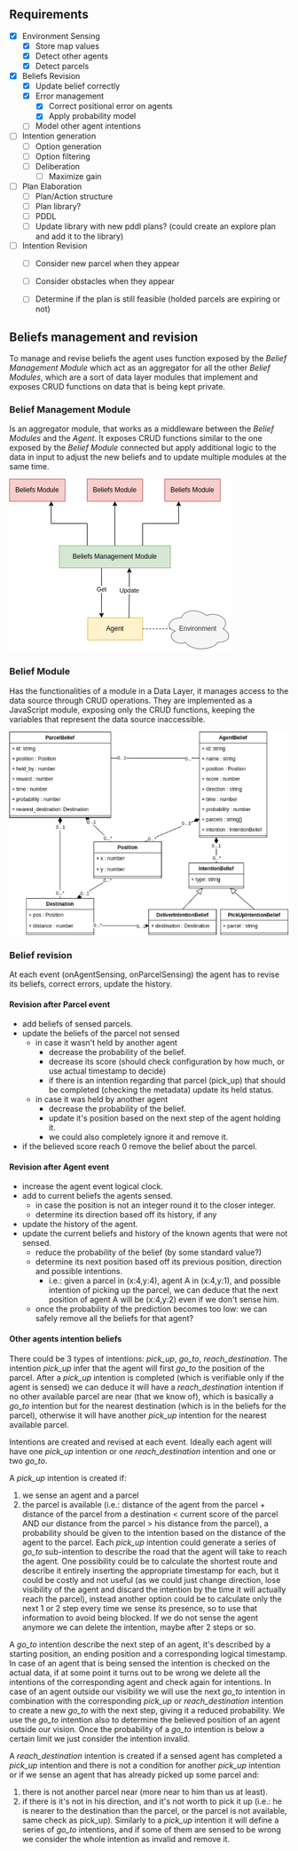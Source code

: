 
## Requirements

- [x] Environment Sensing
    - [x] Store map values
    - [x] Detect other agents
    - [x] Detect parcels
- [x] Beliefs Revision
    - [x] Update belief correctly
    - [x] Error management
        - [x] Correct positional error on agents
        - [x] Apply probability model
    - [ ] Model other agent intentions
- [ ] Intention generation
  - [ ] Option generation
  - [ ] Option filtering
  - [ ] Deliberation
    - [ ] Maximize gain
- [ ] Plan Elaboration
    - [ ] Plan/Action structure
    - [ ] Plan library?
    - [ ] PDDL
    - [ ] Update library with new pddl plans? (could create an explore plan and add it to the library)
- [ ] Intention Revision
    - [ ] Consider new parcel when they appear
    - [ ] Consider obstacles when they appear
    - [ ] Determine if the plan is still feasible (holded parcels are expiring or not)


## Beliefs management and revision

To manage and revise beliefs the agent uses function exposed by the *Belief Management Module* which act as an
aggregator for all the other *Belief Modules*, which are a sort of data layer modules that implement and exposes CRUD
functions on data that is being kept private.

### Belief Management Module

Is an aggregator module, that works as a middleware between the *Belief Modules* and the *Agent*.
It exposes CRUD functions similar to the one exposed by the *Belief Module* connected but apply additional logic to
the data in input to adjust the new beliefs and to update multiple modules at the same time.

![](./doc/beliefs_management_architecture.png)


### Belief Module

Has the functionalities of a module in a Data Layer, it manages access to the data source through CRUD operations.
They are implemented as a JavaScript module, exposing only the CRUD functions, keeping the variables that represent
the data source inaccessible.

![](./doc/beliefs_class_diagram.png)


### Belief revision

At each event (onAgentSensing, onParcelSensing) the agent has to revise its beliefs, correct errors, update the history.

#### Revision after Parcel event


- add beliefs of sensed parcels.
- update the beliefs of the parcel not sensed
    - in case it wasn't held by another agent
        - decrease the probability of the belief.
        - decrease its score (should check configuration by how much, or use actual timestamp to decide)
        - if there is an intention regarding that parcel (pick_up) that should be completed (checking the metadata) update
          its held status.
    - in case it was held by another agent
        - decrease the probability of the belief.
        - update it's position based on the next step of the agent holding it.
        - we could also completely ignore it and remove it.
- if the believed score reach 0 remove the belief about the parcel.

#### Revision after Agent event

- increase the agent event logical clock.
- add to current beliefs the agents sensed.
    - in case the position is not an integer round it to the closer integer.
    - determine its direction based off its history, if any
- update the history of the agent.
- update the current beliefs and history of the known agents that were not sensed.
    - reduce the probability of the belief (by some standard value?)
    - determine its next position based off its previous position, direction and possible intentions.
        - i.e.: given a parcel in (x:4,y:4), agent A in (x:4,y:1), and possible intention of picking up the parcel, we can
          deduce that the next position of agent A will be (x:4,y:2) even if we don't sense him.
    - once the probability of the prediction becomes too low: we can safely remove all the beliefs for that agent?


#### Other agents intention beliefs

There could be 3 types of intentions: *pick_up*, *go_to*, *reach_destination*.
The intention *pick_up* infer that the agent will first *go_to* the position of the parcel.
After a *pick_up* intention is completed (which is verifiable only if the agent is sensed) we can deduce it will have a
*reach_destination* intention if no other available parcel are near (that we know of), which is basically a *go_to*
intention but for the nearest destination (which is in the beliefs for the parcel), otherwise it will have another
*pick_up* intention for the nearest available parcel.

Intentions are created and revised at each event.
Ideally each agent will have one *pick_up* intention or one *reach_destination* intention and one or two *go_to*.

A *pick_up* intention is created if:
1. we sense an agent and a parcel
2. the parcel is available (i.e.: distance of the agent from the parcel + distance of the parcel from a destination <
   current score of the parcel AND our distance from the parcel > his distance from the parcel), a probability should
   be given to the intention based on the distance of the agent to the parcel.
   Each *pick_up* intention could generate a series of *go_to* sub-intention to describe the road that the agent will take
   to reach the agent. One possibility could be to calculate the shortest route and describe it entirely inserting the
   appropriate timestamp for each, but it could be costly and not useful (as we could just change direction, lose
   visibility of the agent and discard the intention by the time it will actually reach the parcel), instead another
   option could be to calculate only the next 1 or 2 step every time we sense its presence, so to use that information to
   avoid being blocked.
   If we do not sense the agent anymore we can delete the intention, maybe after 2 steps or so.

A *go_to* intention describe the next step of an agent, it's described by a starting position, an ending position and a
corresponding logical timestamp.
In case of an agent that is being sensed the intention is checked on the actual data, if at some point it turns out to
be wrong we delete all the intentions of the corresponding agent and check again for intentions.
In case of an agent outside our visibility we will use the next *go_to* intention in combination with the corresponding
*pick_up* or *reach_destination* intention to create a new *go_to* with the next step, giving it a reduced probability.
We use the *go_to* intention also to determine the believed position of an agent outside our vision.
Once the probability of a *go_to* intention is below a certain limit we just consider the intention invalid.

A *reach_destination* intention is created if a sensed agent has completed a *pick_up* intention and there is not a
condition for another *pick_up* intention or if we sense an agent that has already picked up some parcel and:
1. there is not another parcel near (more near to him than us at least).
2. if there is it's not in his direction, and it's not worth to pick it up (i.e.: he is nearer to the destination than
   the parcel, or the parcel is not available, same check as pick_up).
   Similarly to a *pick_up* intention it will define a series of *go_to* intentions, and if some of them are sensed to be
   wrong we consider the whole intention as invalid and remove it.

